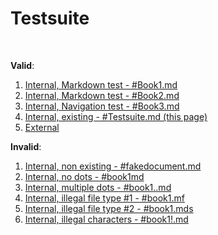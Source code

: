 # Testsuite

<br />

**Valid**:
1. [Internal, Markdown test - #Book1.md](#book1.md)
1. [Internal, Markdown test - #Book2.md](#book2.md)
1. [Internal, Navigation test - #Book3.md](#book3.md)
1. [Internal, existing - #Testsuite.md (this page)](#testsuite.md)
2. [External](https://swarm-guide.readthedocs.io/)

**Invalid**:
1. [Internal, non existing - #fakedocument.md](#fakedocument.md)
2. [Internal, no dots - #book1md](#book1md)
3. [Internal, multiple dots - #book1..md](#book1..md)
4. [Internal, illegal file type #1 - #book1.mf](#book1.mf)
5. [Internal, illegal file type #2 - #book1.mds](#book1.mds)
6. [Internal, illegal characters - #book1!.md](#book1!.md)

